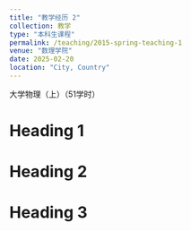 ```yaml
---
title: "教学经历 2"
collection: 教学
type: "本科生课程"
permalink: /teaching/2015-spring-teaching-1
venue: "数理学院"
date: 2025-02-20
location: "City, Country"
---
```


大学物理（上）（51学时）

Heading 1
======

Heading 2
======

Heading 3
======
